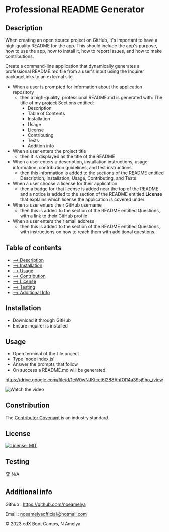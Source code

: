 # Professional README Generator

## Description

When creating an open source project on GitHub, it's important to have a high-quality README for the app. This should include the app's purpose, how to use the app, how to install it, how to report issues, and how to make contributions. 

Create a command-line application that dynamically generates a professional README.md file from a user's input using the Inquirer packageLinks to an external site. 


  * When a user is prompted for information about the application repository 
    - then a high-quality, professional README.md is generated with: The title of my project 
      Sections entitled:
      * Description 
      * Table of Contents 
      * Installation 
      * Usage 
      * License 
      * Contributing 
      * Tests 
      * Addition info
  * When a user enters the project title
    - then it is displayed as the title of the README
  * When a user enters a description, installation instructions, usage information, contribution guidelines, and test instructions 
    - then this information is added to the sections of the README entitled Description, Installation, Usage, Contributing, and Tests
  * When a user choose a license for their application
    - then a badge for that license is added near the top of the README and a notice is added to the section of the README entitled **License** that explains which license the application is covered under
  * When a user enters their GitHub username 
      - then this is added to the section of the README entitled Questions, with a link to their GitHub profile
  * When a user enters their email address 
      - then this is added to the section of the README entitled Questions, with instructions on how to reach them with additional questions.
  

## Table of contents

- [--> Description](#description)
- [--> Installation](#installation)
- [--> Usage](#usage)
- [--> Contribution](#constribution)
- [--> License](#license)
- [--> Testing](#test)
- [--> Additional Info](#additional-info)


## Installation

* Download it through GitHub
* Ensure inquirer is installed 

## Usage

* Open terminal of the file project
* Type 'node index.js' 
* Answer the prompts that follow
* On success a README.md will be generated.



https://drive.google.com/file/d/1eW0wNJKtcet6I288AhfOl14a39sj9ho_/view


![Watch the video](./image/Prof-Readme-Gen.gif)


## Constribution

 The [Contributor Covenant](https://www.contributor-covenant.org/) is an industry standard.

## License

[![License: MIT](https://img.shields.io/badge/License-MIT-yellow.svg)](https://opensource.org/licenses/MIT)

## Testing 
🏆 
N/A

## Additional info

Github : https://github.com/noeamelya

Email : noeamelyaofficial@hotmail.com

© 2023 edX Boot Camps, N Amelya